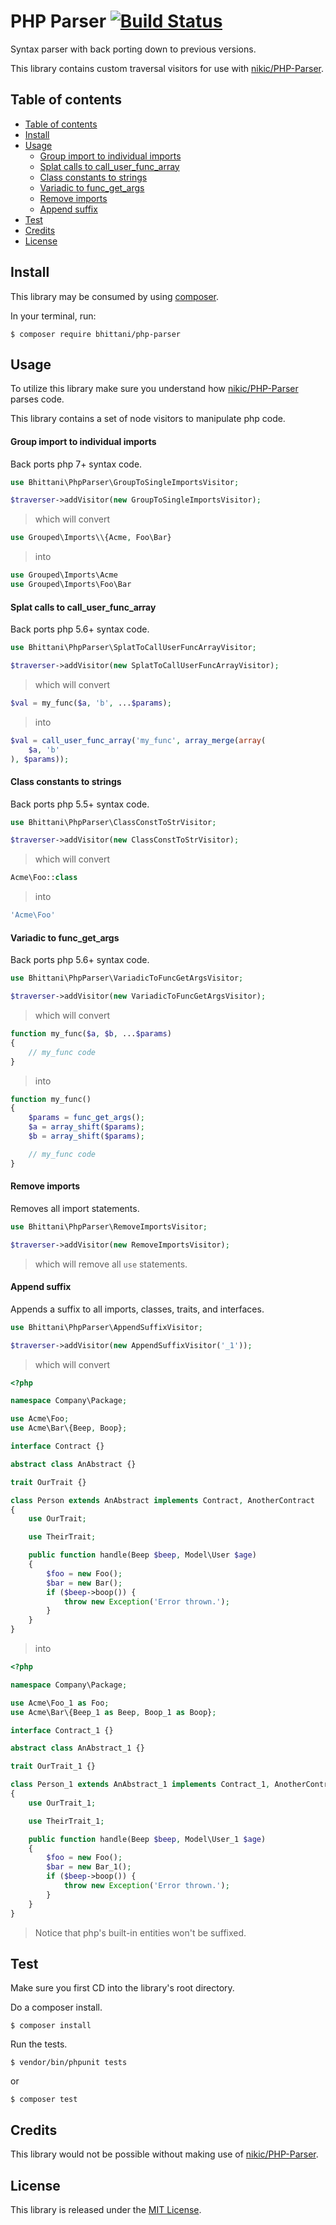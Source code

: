 PHP Parser [![Build Status](https://travis-ci.org/kamalkhan/php-parser.svg?branch=master)](https://travis-ci.org/kamalkhan/php-parser)
======
Syntax parser with back porting down to previous versions.

This library contains custom traversal visitors for use with [nikic/PHP-Parser](https://github.com/nikic/PHP-Parser).

## Table of contents

- [Table of contents](#table-of-contents)
- [Install](#install)
- [Usage](#usage)
	- [Group import to individual imports](#group-import-to-individual-imports)
	- [Splat calls to call_user_func_array](#splat-calls-to-calluserfuncarray)
    - [Class constants to strings](#class-constants-to-strings)
	- [Variadic to func_get_args](#variadic-to-funcgetargs)
    - [Remove imports](#remove-imports)
	- [Append suffix](#append-suffix)
- [Test](#test)
- [Credits](#credits)
- [License](#license)

## Install

This library may be consumed by using [composer](https://getcomposer.org).

In your terminal, run:
```shell
$ composer require bhittani/php-parser
```

## Usage

To utilize this library make sure you understand how [nikic/PHP-Parser](https://github.com/nikic/PHP-Parser/blob/2.x/doc/2_Usage_of_basic_components.markdown#node-traversation) parses code.

This library contains a set of node visitors to manipulate php code.

#### Group import to individual imports

Back ports php 7+ syntax code.

```php
use Bhittani\PhpParser\GroupToSingleImportsVisitor;

$traverser->addVisitor(new GroupToSingleImportsVisitor);
```

> which will convert

```php
use Grouped\Imports\\{Acme, Foo\Bar}
```

> into

```php
use Grouped\Imports\Acme
use Grouped\Imports\Foo\Bar
```

#### Splat calls to call_user_func_array

Back ports php 5.6+ syntax code.

```php
use Bhittani\PhpParser\SplatToCallUserFuncArrayVisitor;

$traverser->addVisitor(new SplatToCallUserFuncArrayVisitor);
```

> which will convert

```php
$val = my_func($a, 'b', ...$params);
```

> into

```php
$val = call_user_func_array('my_func', array_merge(array(
    $a, 'b'
), $params));
```

#### Class constants to strings

Back ports php 5.5+ syntax code.

```php
use Bhittani\PhpParser\ClassConstToStrVisitor;

$traverser->addVisitor(new ClassConstToStrVisitor);
```

> which will convert

```php
Acme\Foo::class
```

> into

```php
'Acme\Foo'
```

#### Variadic to func_get_args

Back ports php 5.6+ syntax code.

```php
use Bhittani\PhpParser\VariadicToFuncGetArgsVisitor;

$traverser->addVisitor(new VariadicToFuncGetArgsVisitor);
```

> which will convert

```php
function my_func($a, $b, ...$params)
{
    // my_func code
}
```

> into

```php
function my_func()
{
    $params = func_get_args();
    $a = array_shift($params);
    $b = array_shift($params);

    // my_func code
}
```

#### Remove imports

Removes all import statements.

```php
use Bhittani\PhpParser\RemoveImportsVisitor;

$traverser->addVisitor(new RemoveImportsVisitor);
```

> which will remove all `use` statements.

#### Append suffix

Appends a suffix to all imports, classes, traits, and interfaces.

```php
use Bhittani\PhpParser\AppendSuffixVisitor;

$traverser->addVisitor(new AppendSuffixVisitor('_1'));
```

> which will convert

```php
<?php

namespace Company\Package;

use Acme\Foo;
use Acme\Bar\{Beep, Boop};

interface Contract {}

abstract class AnAbstract {}

trait OurTrait {}

class Person extends AnAbstract implements Contract, AnotherContract
{
    use OurTrait;

    use TheirTrait;

    public function handle(Beep $beep, Model\User $age)
    {
        $foo = new Foo();
        $bar = new Bar();
        if ($beep->boop()) {
            throw new Exception('Error thrown.');
        }
    }
}
```

> into

```php
<?php

namespace Company\Package;

use Acme\Foo_1 as Foo;
use Acme\Bar\{Beep_1 as Beep, Boop_1 as Boop};

interface Contract_1 {}

abstract class AnAbstract_1 {}

trait OurTrait_1 {}

class Person_1 extends AnAbstract_1 implements Contract_1, AnotherContract_1
{
    use OurTrait_1;

    use TheirTrait_1;

    public function handle(Beep $beep, Model\User_1 $age)
    {
        $foo = new Foo();
        $bar = new Bar_1();
        if ($beep->boop()) {
            throw new Exception('Error thrown.');
        }
    }
}
```

> Notice that php's built-in entities won't be suffixed.

## Test
Make sure you first CD into the library's root directory.

Do a composer install.
```shell
$ composer install
```
Run the tests.
```shell
$ vendor/bin/phpunit tests
```
or
```shell
$ composer test
```

## Credits

This library would not be possible without making use of [nikic/PHP-Parser](https://github.com/nikic/PHP-Parser).

## License

This library is released under the [MIT License](https://github.com/kamalkhan/php-parser/blob/master/LICENSE).
